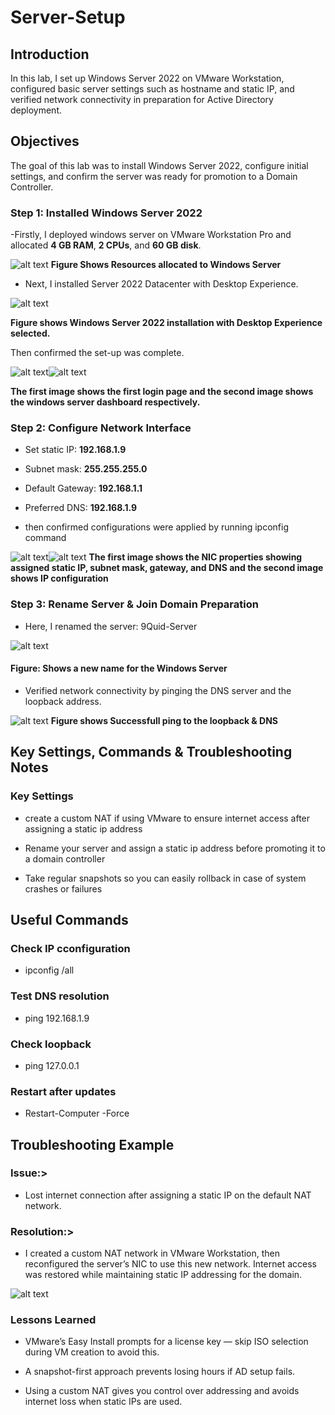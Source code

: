 # Server-Setup

## Introduction

In this lab, I set up Windows Server 2022 on VMware Workstation, configured basic server settings such as hostname and static IP, and verified network connectivity in preparation for Active Directory deployment.

## Objectives

The goal of this lab was to install Windows Server 2022, configure initial settings, and confirm the server was ready for promotion to a Domain Controller.

### Step 1: Installed Windows Server 2022

-Firstly, I deployed windows server on VMware Workstation Pro and allocated **4 GB RAM**, **2 CPUs**, and **60 GB disk**.

![alt text](screenshots/01-vmware-vm-settings.png)
**Figure Shows Resources allocated to Windows Server**

- Next, I installed Server 2022 Datacenter with Desktop Experience.

![alt text](screenshots/02-server-setup-selection.png)

**Figure shows Windows Server 2022 installation with Desktop Experience selected.**

Then confirmed the set-up was complete.

![alt text](screenshots/03-server-first-login.png)![alt text](screenshots/04-windows-server-dashboard.png)

**The first image shows the first login page and the second image shows the windows server dashboard respectively.**

### Step 2: Configure Network Interface

- Set static IP: **192.168.1.9**
- Subnet mask: **255.255.255.0**
- Default Gateway: **192.168.1.1**
- Preferred DNS: **192.168.1.9**

- then confirmed configurations were applied by running ipconfig command

![alt text](screenshots/05_nic-config.png)![alt text](screenshots/06-IP-config.png)
**The first image shows the  NIC properties showing assigned static IP, subnet mask, gateway, and DNS and the second image shows IP configuration**

### Step 3: Rename Server & Join Domain Preparation

- Here, I renamed the server: 9Quid-Server

![alt text](screenshots/07-rename-Server.png)

#### Figure: Shows a new name for the Windows Server

- Verified network connectivity by pinging the DNS server and the loopback address.

![alt text](<screenshots/08-ping-loopback & DNS.png>)
**Figure shows Successfull ping to the loopback & DNS**

## Key Settings, Commands & Troubleshooting Notes

### Key Settings

- create a custom NAT if using VMware to ensure internet access after assigning a static ip address

- Rename your server and assign a static ip address before promoting it to a domain controller

- Take regular snapshots so you can easily rollback in case of system crashes or failures

## Useful Commands

### Check IP cconfiguration

- ipconfig /all

### Test DNS resolution

- ping 192.168.1.9

### Check loopback

- ping 127.0.0.1

### Restart after updates

- Restart-Computer -Force

## Troubleshooting Example

### Issue:>

- Lost internet connection after assigning a static IP on the default NAT network.

### Resolution:>
>
- I created a custom NAT network in VMware Workstation, then reconfigured the server’s NIC to use this new network. Internet access was restored while maintaining static IP addressing for the domain.

![alt text](09-custom-NAT.png)

### Lessons Learned

- VMware’s Easy Install prompts for a license key — skip ISO selection during VM creation to avoid this.

- A snapshot-first approach prevents losing hours if AD setup fails.

- Using a custom NAT gives you control over addressing and avoids internet loss when static IPs are used.
